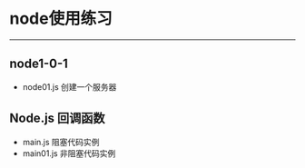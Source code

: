 ﻿# node使用练习
---------------
## node1-0-1
- node01.js 创建一个服务器

## Node.js 回调函数
- main.js 阻塞代码实例
- main01.js 非阻塞代码实例 
